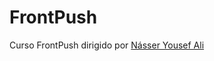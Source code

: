 # FrontPush
 Curso FrontPush dirigido por <a href="https://github.com/nyousefali">Násser Yousef Ali</a>
